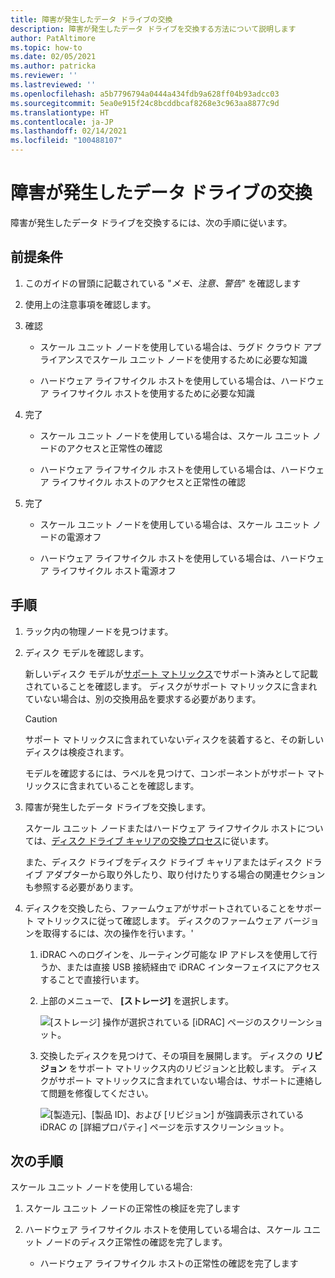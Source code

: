 ```yaml
---
title: 障害が発生したデータ ドライブの交換
description: 障害が発生したデータ ドライブを交換する方法について説明します
author: PatAltimore
ms.topic: how-to
ms.date: 02/05/2021
ms.author: patricka
ms.reviewer: ''
ms.lastreviewed: ''
ms.openlocfilehash: a5b7796794a0444a434fdb9a628ff04b93adcc03
ms.sourcegitcommit: 5ea0e915f24c8bcddbcaf8268e3c963aa8877c9d
ms.translationtype: HT
ms.contentlocale: ja-JP
ms.lasthandoff: 02/14/2021
ms.locfileid: "100488107"
---
```

# <a name="replacing-a-failed-data-drive"></a>障害が発生したデータ ドライブの交換

障害が発生したデータ ドライブを交換するには、次の手順に従います。

## <a name="prerequisites"></a>前提条件

1.  このガイドの冒頭に記載されている "*メモ、注意、警告*" を確認します

2.  使用上の注意事項を確認します。

3.  確認

    -   スケール ユニット ノードを使用している場合は、ラグド クラウド アプライアンスでスケール ユニット ノードを使用するために必要な知識

    -   ハードウェア ライフサイクル ホストを使用している場合は、ハードウェア ライフサイクル ホストを使用するために必要な知識

4.  完了

    -   スケール ユニット ノードを使用している場合は、スケール ユニット ノードのアクセスと正常性の確認

    -   ハードウェア ライフサイクル ホストを使用している場合は、ハードウェア ライフサイクル ホストのアクセスと正常性の確認

5.  完了

    -   スケール ユニット ノードを使用している場合は、スケール ユニット ノードの電源オフ

    -   ハードウェア ライフサイクル ホストを使用している場合は、ハードウェア ライフサイクル ホスト電源オフ

## <a name="steps"></a>手順

1.  ラック内の物理ノードを見つけます。

2.  ディスク モデルを確認します。

    新しいディスク モデルが[サポート マトリックス](https://www.dell.com/support/home/product-support/product/cloud-for-microsoft-azure-stack14g/docs#q%3Dsupport%20matrix%26sort%3Ddate%20descending%26f%3Alang%3D%5Ben%5D)でサポート済みとして記載されていることを確認します。
    ディスクがサポート マトリックスに含まれていない場合は、別の交換用品を要求する必要があります。
    
    > [!CAUTION]
    > サポート マトリックスに含まれていないディスクを装着すると、その新しいディスクは検疫されます。
        
    モデルを確認するには、ラベルを見つけて、コンポーネントがサポート マトリックスに含まれていることを確認します。
    
3.  障害が発生したデータ ドライブを交換します。

    スケール ユニット ノードまたはハードウェア ライフサイクル ホストについては、[ディスク ドライブ キャリアの交換プロセス](https://www.dell.com/support/manuals/us/en/04/poweredge-r640/per640_ism_pub/dell-emc-poweredge-r640-overview?guid=guid-f39be9ba-158c-45e3-b8b1-f07bb750d6d4)に従います。
    
    また、ディスク ドライブをディスク ドライブ キャリアまたはディスク ドライブ アダプターから取り外したり、取り付けたりする場合の関連セクションも参照する必要があります。
    
4.  ディスクを交換したら、ファームウェアがサポートされていることをサポート マトリックスに従って確認します。 ディスクのファームウェア バージョンを取得するには、次の操作を行います。\'

    1.  iDRAC へのログインを、ルーティング可能な IP アドレスを使用して行うか、または直接 USB 接続経由で iDRAC インターフェイスにアクセスすることで直接行います。

    1.  上部のメニューで、 **[ストレージ]** を選択します。

        ![[ストレージ] 操作が選択されている [iDRAC] ページのスクリーンショット。](media/image-30.png)
    
    1.  交換したディスクを見つけて、その項目を展開します。 ディスクの **リビジョン** をサポート マトリックス内のリビジョンと比較します。 ディスクがサポート マトリックスに含まれていない場合は、サポートに連絡して問題を修復してください。

        ![[製造元]、[製品 ID]、および [リビジョン] が強調表示されている iDRAC の [詳細プロパティ] ページを示すスクリーンショット。](media/image-31.png)
        
## <a name="next-steps"></a>次の手順

スケール ユニット ノードを使用している場合:

1.  スケール ユニット ノードの正常性の検証を完了します

2.  ハードウェア ライフサイクル ホストを使用している場合は、スケール ユニット ノードのディスク正常性の確認を完了します。

    -   ハードウェア ライフサイクル ホストの正常性の確認を完了します
    
